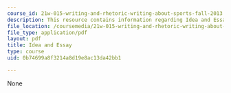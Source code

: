 ```yaml
---
course_id: 21w-015-writing-and-rhetoric-writing-about-sports-fall-2013
description: This resource contains information regarding Idea and Essay.
file_location: /coursemedia/21w-015-writing-and-rhetoric-writing-about-sports-fall-2013/0b74699a8f3214a8d19e8ac13da42bb1_MIT21W_015F13_IDEA.pdf
file_type: application/pdf
layout: pdf
title: Idea and Essay
type: course
uid: 0b74699a8f3214a8d19e8ac13da42bb1

---
```

None